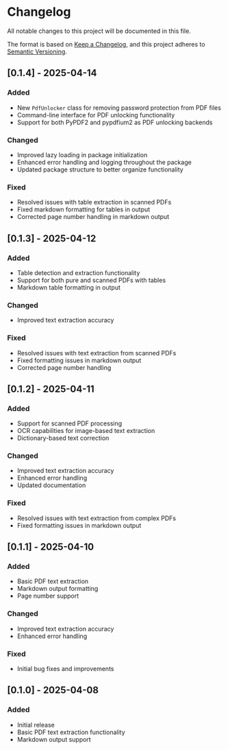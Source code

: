 # Changelog

All notable changes to this project will be documented in this file.

The format is based on [Keep a Changelog](https://keepachangelog.com/en/1.0.0/),
and this project adheres to [Semantic Versioning](https://semver.org/spec/v2.0.0.html).

## [0.1.4] - 2025-04-14

### Added
- New `PdfUnlocker` class for removing password protection from PDF files
- Command-line interface for PDF unlocking functionality
- Support for both PyPDF2 and pypdfium2 as PDF unlocking backends

### Changed
- Improved lazy loading in package initialization
- Enhanced error handling and logging throughout the package
- Updated package structure to better organize functionality

### Fixed
- Resolved issues with table extraction in scanned PDFs
- Fixed markdown formatting for tables in output
- Corrected page number handling in markdown output

## [0.1.3] - 2025-04-12

### Added
- Table detection and extraction functionality
- Support for both pure and scanned PDFs with tables
- Markdown table formatting in output

### Changed
- Improved text extraction accuracy


### Fixed
- Resolved issues with text extraction from scanned PDFs
- Fixed formatting issues in markdown output
- Corrected page number handling

## [0.1.2] - 2025-04-11

### Added
- Support for scanned PDF processing
- OCR capabilities for image-based text extraction
- Dictionary-based text correction

### Changed
- Improved text extraction accuracy
- Enhanced error handling
- Updated documentation

### Fixed
- Resolved issues with text extraction from complex PDFs
- Fixed formatting issues in markdown output

## [0.1.1] - 2025-04-10

### Added
- Basic PDF text extraction
- Markdown output formatting
- Page number support

### Changed
- Improved text extraction accuracy
- Enhanced error handling

### Fixed
- Initial bug fixes and improvements

## [0.1.0] - 2025-04-08

### Added
- Initial release
- Basic PDF text extraction functionality
- Markdown output support 